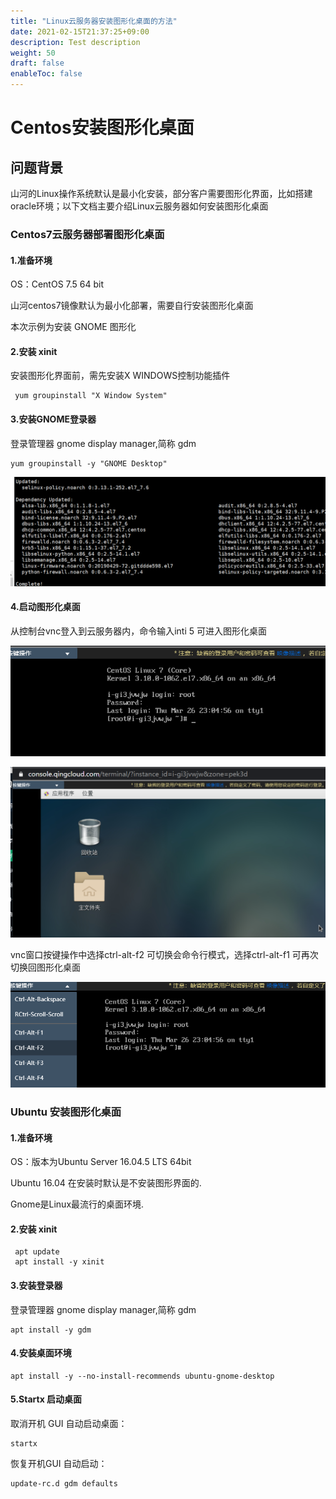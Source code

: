 ```yaml
---
title: "Linux云服务器安装图形化桌面的方法"
date: 2021-02-15T21:37:25+09:00
description: Test description
weight: 50
draft: false
enableToc: false
---
```


# Centos安装图形化桌面

## 问题背景

山河的Linux操作系统默认是最小化安装，部分客户需要图形化界面，比如搭建oracle环境；以下文档主要介绍Linux云服务器如何安装图形化桌面

### Centos7云服务器部署图形化桌面

####  1.准备环境

  OS：CentOS 7.5 64 bit

  山河centos7镜像默认为最小化部署，需要自行安装图形化桌面

  本次示例为安装 GNOME 图形化

####  2.安装 xinit

 安装图形化界面前，需先安装X WINDOWS控制功能插件

```shell
 yum groupinstall "X Window System" 
```

####  3.安装GNOME登录器 

 登录管理器 gnome display manager,简称 gdm

```shell
yum groupinstall -y "GNOME Desktop"
```
 ![centos_GUI_1](../_images/centos_GUI_1.png)

####  4.启动图形化桌面

 从控制台vnc登入到云服务器内，命令输入inti 5 可进入图形化桌面

 ![centos_GUI_2.](../_images/centos_GUI_2.png)

 ![centos_GUI_3](../_images/centos_GUI_3.png)

 vnc窗口按键操作中选择ctrl-alt-f2 可切换会命令行模式，选择ctrl-alt-f1 可再次切换回图形化桌面

 ![centos_GUI_4](../_images/centos_GUI_4.png)



### Ubuntu 安装图形化桌面


 #### 1.准备环境

OS：版本为Ubuntu Server 16.04.5 LTS 64bit

Ubuntu 16.04 在安装时默认是不安装图形界面的.

Gnome是Linux最流行的桌面环境.

####  2.安装 xinit

```shell
 apt update
 apt install -y xinit  
```
####  3.安装登录器

 登录管理器 gnome display manager,简称 gdm

 ```shell
 apt install -y gdm 
 ```
####  4.安装桌面环境

 ```shell
 apt install -y --no-install-recommends ubuntu-gnome-desktop
 ```
####  5.Startx 启动桌面

 取消开机 GUI 自动启动桌面：

 ```shell
 startx
 ```
 恢复开机GUI 自动启动：
 ```shell
 update-rc.d gdm defaults
 ```
